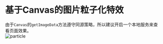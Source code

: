 # 基于Canvas的图片粒子化特效
由于`Canvas`的`getImageData`方法遵守同源策略，所以建议开启一个本地服务来查看页面效果。  
![particle](https://github.com/kongchenglc/Demo/blob/master/particle/imgs/demo.gif)